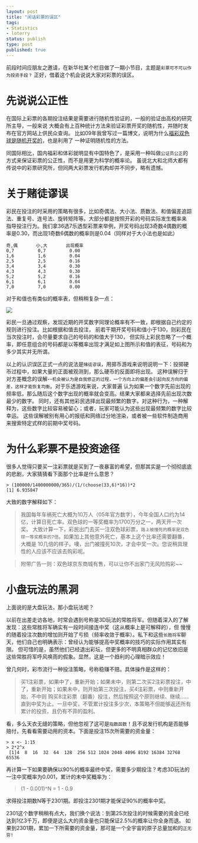 ```yaml
--- 
layout: post
title: "闲话彩票的误区"
tags: 
- Statistics
- loterry
status: publish
type: post
published: true
---
```

前段时间应朋友之邀请，在新华社某个栏目做了一期小节目，主题是`彩票可不可以作为投资手段？` 正好，借着这个机会说说大家对彩票的误区。

# 先说说公正性

在国际上彩票的各期投注结果是需要进行随机性验证的，一般的验证由高校的研究所主导，一般来说
大概会有上百种统计方法来验证彩票开奖的随机性，并随时发布在官方网站上供民众查询。
比如09年我曾写过一篇博文，说明为什么[福彩双色球是随机开奖的](http://bjt.name/2009/07/welfare-lottery-justice)，也是利用了
一种证明随机性的方法。


同国际相比，国内福彩和体彩就明显有中国特色了，是采用一种叫做`公证员公正`的方式来保证彩票的公正性，而不是用更为科学的概率论。
虽说北大和北师大都有传说中的彩票研究所，但同两大彩票发行机构却并不同步，略有遗憾。


# 关于赌徒谬误


彩民在投注的时采用的策略有很多，比如奇偶法、大小法、质数法、和值偏差追踪法、重复号、连号法、旋转矩阵等。大部分都是按照开彩的号码实际发生概率来
指导投注行为。我们拿36选7乐透型彩票来举例，开奖号码出现3奇数4偶数的概率是0.30，而出现1奇数6偶数的概率则是0.04（同样对于大小法也是如此）

    奇,偶    	  小,大   	出现概率
    0,7 		0,7 		0.00
    1,6 		1,6 		0.04
    2,5 		2,5 		0.16
    3,4 		3,4 		0.30
    4,3 		4,3 		0.30
    5,2 		5,2 		0.16
    6,1 		6,1 		0.04
    7,0 		7,0 		0.00

对于和值也有类似的概率表，但稍稍复杂一点：

![](http://i.imgur.com/gBO8T.png)

彩民一旦通过观察，发现近期的开奖数字同理论概率有不一致，即根据自己约定的规则进行投注。比如根据和值去投注，
前若干期开奖号码和值小于130，则彩民在当次投注时，会尽量要求自己的号码的和值大于130，
但实际上彩民忽略了一个概率，即任意组合的号码都是以等概率出现才满足如上图所示和值的表征，号码和为多少其实并无所谓。


以上的认识误区正式一点的说法是`赌徒谬误`，用掷币游戏来说明说明一下：投掷硬币过程中，如果大量的正面被观测到，那么硬币的反面即将出现。
这种误解归于对方差概念的误解--`机会被认为是自我修正的过程，一个方向上的偏差会引起向反方向的偏差，这样才能恢复均衡`。对于乐透游戏来说，大家普遍
认为如果一个数字先前出现的频率低，那么随后这个数字出现的概率就会变高。结果大家都来选择先前出现次数最少的数字。
同时，还有其他彩民选择出现最频繁的数字。对这种行为，一种解释为，这些数字比较容易被留心；或者，玩家可能认为这些出现最频繁的数字比较幸运。
这些误解被别有用心的报纸和网络过分地渲染，或者被一些软件制造商用来搜索特定式样的前期中奖号码。


# 为什么彩票不是投资途径

很多人觉得只要买一注彩票就是买到了一夜暴富的希望，但那其实是一个彻彻底底的悲剧，大家猜猜看下面那个比率是什么意思？

    > (100000/1400000000/365)/(1/(choose(33,6)*16))*2
    [1] 6.935847

大致的数字解释如下：
> 我国每年车祸死亡大概为10万人（05年官方数字），今年全国人口约为14亿，计算日死亡率。双色球的一等奖概率为1700万分之一，两天开一次奖。
> 大致计算一下，彩民出门去买一注双色球彩票，`路上被撞死的概率是双色球一等奖概率的7倍`。如果加上其他意外死亡，基本上这个比率还需要翻番，大概是
> 10几倍的样子。噢，出门被撞死10次，才会中奖一次。您说稍具理性的人应该不应该去购彩呢。

> 附带广告一则：双色球京东商城有售，可以让你不出家门无风险购彩~~

# 小盘玩法的黑洞

上面说的是大盘玩法，那小盘玩法呢？

以前在出差走访各地，时常会遇到号称是3D玩法的常胜将军。但随着深入的了解发现：这些常胜将军确实有一段时间接连中奖（这从概率上是可解释的），但
慢慢的随着投注次数的增加则开始了亏损（频率收敛于概率）。私下和这些`长胜将军`聊天，他们自己也明确表示：曾经认为能够提高中奖概率的技巧的实际作用其实有限。
但可惜的是，虽然他们已经退出彩坛，但更多的不明真相群众的记忆依旧是这些常胜将军呼风唤雨的假象。显然，这是一个趋利的心理暗示效应！

曾几何时，彩市流行一种投注策略，号称稳赚不赔。具体操作是这样的：

> 买1注彩票，如果中了，重新开始；如果未中，则第二次买2注彩票投注，中了，重新开始；如果未中，则开始第三次投注，买4注彩票，中则重新开始，不中则
> 购买8注彩票（翻番）投注，然后按照这个原则继续、继续……直到中奖为止。一旦中奖，不管累计投注多少次，本策略不但能够返还所有累计的投资，且仍有不菲的盈利。

看，多么天衣无缝的策略，但他忽视了这可是`指数函数`！且不说发行机构是否能够赔付，先看看需要动用的资本。下面是投注15次所需要的资金量：

    > x <- 1:15
    > 2*2^x
     [1]4  8  16  32  64  128  256 512 1024 2048 4096 8192 16384 32768 65536

再计算一下如果要确保以90%的概率最终中奖，需要多少期投注？考虑3D玩法的一注中奖概率为0.001，累计的未中奖概率为：

> (1 - 0.001)^N = 1 - 0.9

求得投注期数N等于2301期。即投注2301期才能保证90%的概率中奖。

2301这个数字稍稍有点大，我们换个说法：到第25次投注的时候需要的资金已经达到1亿3千万，即便是这么大的资金量也只能保证2.5%的概率让你全身而退。
如果到2301期，累加一下所需要的资金量，那可是一个全宇宙的原子总量加和的`正无穷!`



